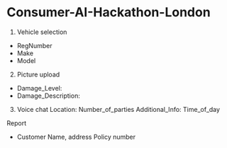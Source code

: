 # Consumer-AI-Hackathon-London

1. Vehicle selection
- RegNumber
- Make
- Model
2. Picture upload
- Damage_Level:
- Damage_Description:
3. Voice chat
Location:
Number_of_parties
Additional_Info:
Time_of_day



Report
- Customer Name, address
Policy number